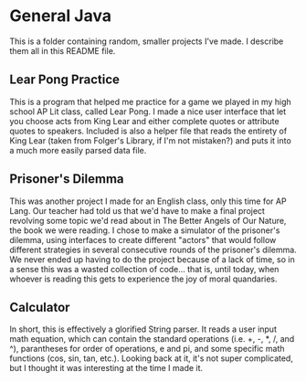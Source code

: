# General Java
This is a folder containing random, smaller projects I've made. I describe them all in this README file.

## Lear Pong Practice
This is a program that helped me practice for a game we played in my high school AP Lit class, called Lear Pong. I made a nice user interface that let you choose acts from King Lear and either complete quotes or attribute quotes to speakers. Included is also a helper file that reads the entirety of King Lear (taken from Folger's Library, if I'm not mistaken?) and puts it into a much more easily parsed data file.

## Prisoner's Dilemma
This was another project I made for an English class, only this time for AP Lang. Our teacher had told us that we'd have to make a final project revolving some topic we'd read about in The Better Angels of Our Nature, the book we were reading. I chose to make a simulator of the prisoner's dilemma, using interfaces to create different "actors" that would follow different strategies in several consecutive rounds of the prisoner's dilemma. We never ended up having to do the project because of a lack of time, so in a sense this was a wasted collection of code... that is, until today, when whoever is reading this gets to experience the joy of moral quandaries.

## Calculator
In short, this is effectively a glorified String parser. It reads a user input math equation, which can contain the standard operations (i.e. +, -, *, /, and ^), parantheses for order of operations, e and pi, and some specific math functions (cos, sin, tan, etc.). Looking back at it, it's not super complicated, but I thought it was interesting at the time I made it.
